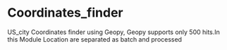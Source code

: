 # Coordinates_finder
US_city Coordinates finder using Geopy, Geopy supports only 500 hits.In this Module Location are separated as batch  and processed
